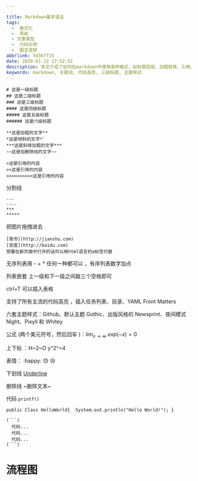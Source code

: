 ```yaml
---

title: Markdown基本语法
tags: 
  -  格式化
  -  导航
  - 文章类型
  -  代码示例
  -  图文混排
abbrlink: 5d36ff15
date: 2020-01-22 17:52:52
description: 本文介绍了如何在markdown中使用各种格式，如标题层级、加粗斜体、引用、列表、表格、代码块、公式、表情以及不同主题样式。同时提到了支持的元素如图片插入、代码高亮和流程图展示。
keywords: markdown, 关键词, 代码高亮, 三级标题, 主题样式
---
```



```
# 这是一级标题
## 这是二级标题
### 这是三级标题
#### 这是四级标题
##### 这是五级标题
###### 这是六级标题
```

```
**这是加粗的文字**
*这是倾斜的文字*`
***这是斜体加粗的文字***
~~这是加删除线的文字~~
```

```
>这是引用的内容
>>这是引用的内容
>>>>>>>>>>这是引用的内容
```

分割线

```
---
----
***
*****
```

把图片拖拽进去 

```
[简书](http://jianshu.com)
[百度](http://baidu.com)
想要在新页面中打开的话可以用html语言的a标签代替
```

无序列表用 - + * 任何一种都可以 ，有序列表数字加点 

列表嵌套 上一级和下一级之间敲三个空格即可

ctrl+T 可以插入表格 

支持了所有主流的代码高亮 ，插入任务列表、目录、YAML Front Matters 

六套主题样式：Github、默认主题 Gothic、出版风格的 Newsprint、夜间模式 Night、Pixyll 和 Whitey 

公式 (两个美元符号，然后回车 )：$lim_{x \to \infty} \ exp(-x)=0$ 

上下标 ：H~2~O     y^2^=4 

表情： :happy: :sweat:  :cry: 

下划线 <u>Underline</u> 

删除线 ~删除文本~ 

代码 `printf()` 

`public Class HelloWorld{  System.out.println("Hello World!"); } `

```
(```)
  代码...
  代码...
  代码...
(```)
```



# 流程图


